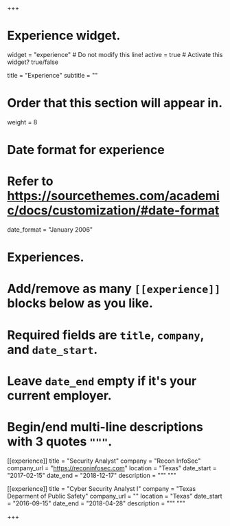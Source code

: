 +++
# Experience widget.
widget = "experience"  # Do not modify this line!
active = true  # Activate this widget? true/false

title = "Experience"
subtitle = ""

# Order that this section will appear in.
weight = 8

# Date format for experience
#   Refer to https://sourcethemes.com/academic/docs/customization/#date-format
date_format = "January 2006"

# Experiences.
#   Add/remove as many `[[experience]]` blocks below as you like.
#   Required fields are `title`, `company`, and `date_start`.
#   Leave `date_end` empty if it's your current employer.
#   Begin/end multi-line descriptions with 3 quotes `"""`.
[[experience]]
  title = "Security Analyst"
  company = "Recon InfoSec"
  company_url = "https://reconinfosec.com"
  location = "Texas"
  date_start = "2017-02-15"
  date_end = "2018-12-17"
  description = """ """

[[experience]]
  title = "Cyber Security Analyst I"
  company = "Texas Deparment of Public Safety"
  company_url = ""
  location = "Texas"
  date_start = "2016-09-15"
  date_end = "2018-04-28"
  description = """ """

+++
